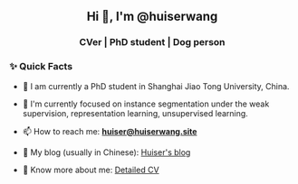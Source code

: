 <!---
- 👋 Hi, I’m @huiserwang
- 👀 I’m interested in ...
- 🌱 I’m currently learning ...
- 💞️ I’m looking to collaborate on ...
- 📫 How to reach me ...


huiserwang/huiserwang is a ✨ special ✨ repository because its `README.md` (this file) appears on your GitHub profile.
You can click the Preview link to take a look at your changes.
--->


<h2 align="center">Hi 👋, I'm @huiserwang</h2>
<h3 align="center">CVer | PhD student | Dog person</h3>

### ✨ Quick Facts

- 🔭 I am currently a PhD student in Shanghai Jiao Tong University, China.

- 🌱 I'm currently focused on instance segmentation under the weak supervision, representation learning, unsupervised learning.

- 📫 How to reach me: **huiser@huiserwang.site**

- 👯 My blog (usually in Chinese): [Huiser's blog](https://blog.huiserwang.site)

- 📄 Know more about me: [Detailed CV](https://huiserwang.site)

<!--
### 👣 Stats

[![Anurag's GitHub stats](https://github-readme-stats.vercel.app/api?username=zjykzj&show_icons=true)](https://github.com/anuraghazra/github-readme-stats)

<!-- [![Top Langs](https://github-readme-stats.vercel.app/api/top-langs/?username=zjykzj)](https://github.com/anuraghazra/github-readme-stats) -->
